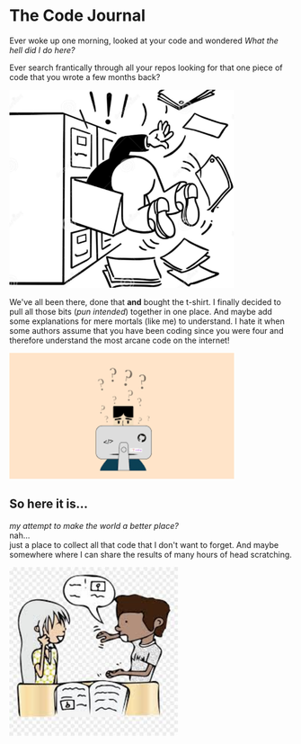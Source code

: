 # The Code Journal

Ever woke up one morning, looked at your code and wondered *What the hell did I do here?*

Ever search frantically through all your repos looking for that one piece of code that you wrote a few months back? 

<img src="_images/search.png" alt="Where is it?" width="400"/>

We've all been there, done that **and** bought the t-shirt. I finally decided to pull all those bits (*pun intended*) together in one place. And maybe add some explanations for mere mortals (like me) to understand. I hate it when some authors assume that you have been coding since you were four and therefore understand the most arcane code on the internet!  

<img src="_images/hard_to_understand.png" alt="WTF?" width="400"/>

## So here it is...  
*my attempt to make the world a better place?*  
nah...  
just a place to collect all that code that I don't want to forget. And maybe somewhere where I can share the results of many hours of head scratching.

<img src="_images/share.jpg" alt="I hope that this helps" width="300"/>
